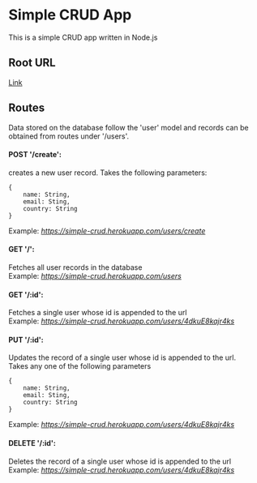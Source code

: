 # Simple CRUD App
This is a simple CRUD app written in Node.js

## Root URL
[Link](https://simple-crud.herokuapp.com)

## Routes
Data stored on the database follow the 'user' model and records
can be obtained from routes under '/users'.

#### POST '/create':
creates a new user record. Takes the following parameters:  
```
{
    name: String,
    email: Sting,
    country: String
}
```  
Example: *https://simple-crud.herokuapp.com/users/create*

#### GET '/':
Fetches all user records in the database  
Example: *https://simple-crud.herokuapp.com/users*

#### GET '/:id':
Fetches a single user whose id is appended to the url  
Example: *https://simple-crud.herokuapp.com/users/4dkuE8kajr4ks*

#### PUT '/:id':
Updates the record of a single user whose id is appended to the url.  
Takes any one of the following parameters  
```
{
    name: String,
    email: Sting,
    country: String
}
```  
Example: *https://simple-crud.herokuapp.com/users/4dkuE8kajr4ks*

#### DELETE '/:id':
Deletes the record of a single user whose id is appended to the url  
Example: *https://simple-crud.herokuapp.com/users/4dkuE8kajr4ks*